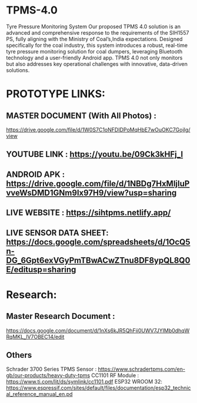 # TPMS-4.0
Tyre Pressure Monitoring System
Our proposed TPMS 4.0 solution is an advanced and comprehensive response to the
requirements of the SIH1557 PS, fully aligning with the Ministry of Coal’s,India expectations.
Designed specifically for the coal industry, this system introduces a robust, real-time tyre
pressure monitoring solution for coal dumpers, leveraging Bluetooth technology and a
user-friendly Android app. TPMS 4.0 not only monitors but also addresses key
operational challenges with innovative, data-driven solutions.

# PROTOTYPE LINKS:

## MASTER DOCUMENT (With All Photos) :
https://drive.google.com/file/d/1W0S7C1oNFDIDPoMqHbE7wOuOKC7GojIg/view

## YOUTUBE LINK : https://youtu.be/09Ck3kHFj_I
## ANDROID APK : https://drive.google.com/file/d/1NBDg7HxMljIuPvveWsDMD1GNm9lx97H9/view?usp=sharing
## LIVE WEBSITE : https://sihtpms.netlify.app/
## LIVE SENSOR DATA SHEET: https://docs.google.com/spreadsheets/d/1OcQ5n-DG_6Gpt6exVGyPmTBwACwZTnu8DF8ypQL8Q0E/editusp=sharing

# Research:
## Master Research Document :
https://docs.google.com/document/d/1nXs6kJR5QhFii0UWV7JYIMb0dhqWRqMKL_lV7OBEC14/edit

## Others
Schrader 3700 Series TPMS Sensor : https://www.schradertpms.com/en-gb/our-products/heavy-duty-tpms
CC1101 RF Module : https://www.ti.com/lit/ds/symlink/cc1101.pdf
ESP32 WROOM 32: https://www.espressif.com/sites/default/files/documentation/esp32_technical_reference_manual_en.pd
